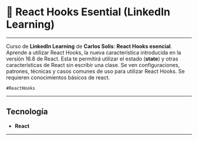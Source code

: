 # :star2: React Hooks Esential (LinkedIn Learning)

---

Curso de **LinkedIn Learning** de **Carlos Solis**: **React Hooks esencial**. Aprende a utilizar React Hooks, la nueva característica introducida en la versión 16.8 de React. Esta te permitirá utilizar el estado (**state**) y otras características de React sin escribir una clase. Se ven configuraciones, patrones, técnicas y casos comunes de uso para utilizar React Hooks. Se requieren conocimientos básicos de react.

```#ReactHooks```

---

## Tecnología

- **React**

---